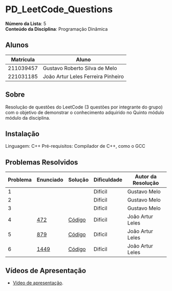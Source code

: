 # PD_LeetCode_Questions

**Número da Lista**: 5<br>
**Conteúdo da Disciplina**: Programação Dinâmica<br>

## Alunos
|Matrícula | Aluno |
| -- | -- |
| 211039457  |  Gustavo Roberto Silva de Melo |
| 221031185  |  João Artur Leles Ferreira Pinheiro|

## Sobre 
Resolução de questões do LeetCode (3 questões por integrante do grupo) com o objetivo de demonstrar o conhecimento adquirido no Quinto módulo módulo da disciplina.

## Instalação
Linguagem: C++ 
Pré-requisitos: Compilador de C++, como o GCC

## Problemas Resolvidos
| Problema | Enunciado | Solução | Dificuldade | Autor da Resolução |
| -- | -- | -- | -- | -- |
| 1 | | | Difícil | Gustavo Melo |
| 2 | | | Difícil | Gustavo Melo |
| 3 | | | Difícil | Gustavo Melo |
| 4 | [472](https://leetcode.com/problems/concatenated-words/description/) | [Código](https://github.com/projeto-de-algoritmos-2025/PD_LeetCode_Questions/blob/main/472-concatenated-words/472.cpp) | Difícil | João Artur Leles|
| 5 | [879](https://leetcode.com/problems/profitable-schemes/description/) | [Código](https://github.com/projeto-de-algoritmos-2025/PD_LeetCode_Questions/blob/main/879-profitableSchemes/879.cpp) | Difícil | João Artur Leles|
| 6 | [1449](https://leetcode.com/problems/form-largest-integer-with-digits-that-add-up-to-target/description/) | [Código](https://github.com/projeto-de-algoritmos-2025/PD_LeetCode_Questions/blob/main/1449-form-largest-integer-with-digits-that-add-up-to-target/1449.cpp) | Difícil | João Artur Leles|

## Vídeos de Apresentação
- [Vídeo de apresentação]().
